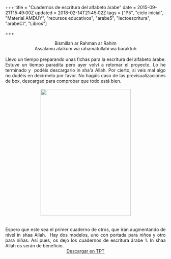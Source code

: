 +++
title = "Cuadernos de escritura del alfabeto árabe"
date = 2015-09-21T15:49:00Z
updated = 2018-02-14T21:45:02Z
tags = ["P5", "ciclo inicial", "Material AMDUY", "recursos educativos", "arabe5", "lectoescritura", "arabeCI", "Libros"]

+++

<div dir="ltr" style="text-align: left;" trbidi="on"><div class="" style="clear: both; text-align: center;">Bismillah ar Rahman ar Rahim</div><div class="" style="clear: both; text-align: center;">Assalamu alaikum wa rahamatullahi wa baraktuh</div><div class="" style="clear: both; text-align: center;"><br /></div><div class="" style="clear: both; text-align: justify;">Llevo un tiempo preparando unas fichas para la escritura del alfabeto árabe. Estuve un tiempo paradita pero ayer volví a retomar el proyecto. Lo he terminado y&nbsp; podéis descargarlo in sha'a Allah. Por cierto, si veis mal algo no dudéis en decírmelo por favor. No hagáis caso de las previsualizaciones de box, descargad para comprobar que todo está bien.</div><div class="" style="clear: both; text-align: justify;"><br /></div><div class="separator" style="clear: both; text-align: center;"><a href="http://3.bp.blogspot.com/-o5HIOFZEEKY/VgAIeIMGViI/AAAAAAAAHy8/rKLd-0yUjZo/s1600/imagen%2Bcuadernos%2528AMDUY%2529.png" imageanchor="1" style="margin-left: 1em; margin-right: 1em;"><img border="0" height="400" src="https://3.bp.blogspot.com/-o5HIOFZEEKY/VgAIeIMGViI/AAAAAAAAHy8/rKLd-0yUjZo/s400/imagen%2Bcuadernos%2528AMDUY%2529.png" width="283" /></a></div><div class="separator" style="clear: both; text-align: center;"></div><a name='more'></a><br /><br /><div class="" style="clear: both; text-align: justify;">Espero que este sea el primer cuaderno de otros, que irán augmentando de nivel in shaa Allah. &nbsp;Hay dos modelos, uno con portada para niños y otro para niñas. Así pues, os dejo los cuadernos de escritura árabe 1. In shaa Allah os serán de beneficio.</div><div class="" style="clear: both; text-align: center;"><a href="https://www.teacherspayteachers.com/Product/Cuaderno-de-escritura-arabe-3654506" target="_blank">Descargar en TPT</a></div><div style="text-align: center;"></div><div style="text-align: center;"><br /></div></div>
